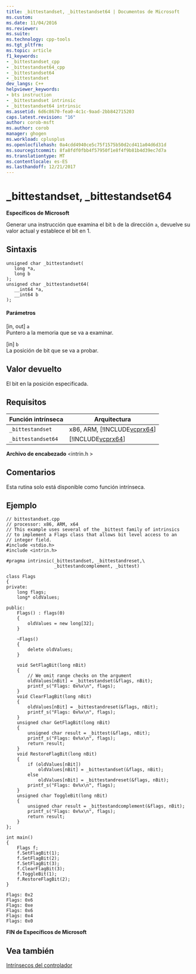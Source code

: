 ```yaml
---
title: _bittestandset, _bittestandset64 | Documentos de Microsoft
ms.custom: 
ms.date: 11/04/2016
ms.reviewer: 
ms.suite: 
ms.technology: cpp-tools
ms.tgt_pltfrm: 
ms.topic: article
f1_keywords:
- _bittestandset_cpp
- _bittestandset64_cpp
- _bittestandset64
- _bittestandset
dev_langs: C++
helpviewer_keywords:
- bts instruction
- _bittestandset intrinsic
- _bittestandset64 intrinsic
ms.assetid: 6d6c8670-fea0-4c1c-9aad-2bb842715203
caps.latest.revision: "16"
author: corob-msft
ms.author: corob
manager: ghogen
ms.workload: cplusplus
ms.openlocfilehash: 0a4cdd4940ce5c75f1575b50d2cd411a04d6d31d
ms.sourcegitcommit: 8fa8fdf0fbb4f57950f1e8f4f9b81b4d39ec7d7a
ms.translationtype: MT
ms.contentlocale: es-ES
ms.lasthandoff: 12/21/2017
---
```

# <a name="bittestandset-bittestandset64"></a>_bittestandset, _bittestandset64
**Específicos de Microsoft**  
  
 Generar una instrucción que examina el bit `b` de la dirección `a`, devuelve su valor actual y establece el bit en 1.  
  
## <a name="syntax"></a>Sintaxis  
  
```  
unsigned char _bittestandset(  
   long *a,  
   long b  
);  
unsigned char _bittestandset64(  
   __int64 *a,  
   __int64 b  
);  
```  
  
#### <a name="parameters"></a>Parámetros  
 [in, out] `a`  
 Puntero a la memoria que se va a examinar.  
  
 [in] `b`  
 La posición de bit que se va a probar.  
  
## <a name="return-value"></a>Valor devuelto  
 El bit en la posición especificada.  
  
## <a name="requirements"></a>Requisitos  
  
|Función intrínseca|Arquitectura|  
|---------------|------------------|  
|`_bittestandset`|x86, ARM, [!INCLUDE[vcprx64](../assembler/inline/includes/vcprx64_md.md)]|  
|`_bittestandset64`|[!INCLUDE[vcprx64](../assembler/inline/includes/vcprx64_md.md)]|  
  
 **Archivo de encabezado** \<intrin.h >  
  
## <a name="remarks"></a>Comentarios  
 Esta rutina solo está disponible como función intrínseca.  
  
## <a name="example"></a>Ejemplo  
  
```  
// bittestandset.cpp  
// processor: x86, ARM, x64  
// This example uses several of the _bittest family of intrinsics  
// to implement a Flags class that allows bit level access to an  
// integer field.  
#include <stdio.h>  
#include <intrin.h>  
  
#pragma intrinsic(_bittestandset, _bittestandreset,\  
                  _bittestandcomplement, _bittest)  
  
class Flags  
{  
private:  
    long flags;  
    long* oldValues;  
  
public:  
    Flags() : flags(0)  
    {  
        oldValues = new long[32];  
    }  
  
    ~Flags()  
    {  
        delete oldValues;  
    }  
  
    void SetFlagBit(long nBit)  
    {  
        // We omit range checks on the argument  
        oldValues[nBit] = _bittestandset(&flags, nBit);  
        printf_s("Flags: 0x%x\n", flags);  
    }  
    void ClearFlagBit(long nBit)  
    {  
        oldValues[nBit] = _bittestandreset(&flags, nBit);  
        printf_s("Flags: 0x%x\n", flags);  
    }  
    unsigned char GetFlagBit(long nBit)  
    {  
        unsigned char result = _bittest(&flags, nBit);  
        printf_s("Flags: 0x%x\n", flags);  
        return result;  
    }  
    void RestoreFlagBit(long nBit)  
    {  
        if (oldValues[nBit])  
            oldValues[nBit] = _bittestandset(&flags, nBit);  
        else  
            oldValues[nBit] = _bittestandreset(&flags, nBit);  
        printf_s("Flags: 0x%x\n", flags);       
    }  
    unsigned char ToggleBit(long nBit)  
    {  
        unsigned char result = _bittestandcomplement(&flags, nBit);  
        printf_s("Flags: 0x%x\n", flags);  
        return result;  
    }  
};  
  
int main()  
{  
    Flags f;  
    f.SetFlagBit(1);  
    f.SetFlagBit(2);  
    f.SetFlagBit(3);  
    f.ClearFlagBit(3);  
    f.ToggleBit(1);  
    f.RestoreFlagBit(2);  
}  
```  
  
```Output  
Flags: 0x2  
Flags: 0x6  
Flags: 0xe  
Flags: 0x6  
Flags: 0x4  
Flags: 0x0  
```  
  
**FIN de Específicos de Microsoft**  
  
## <a name="see-also"></a>Vea también  
 [Intrínsecos del controlador](../intrinsics/compiler-intrinsics.md)
